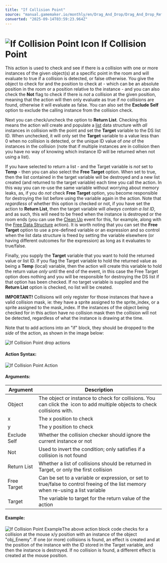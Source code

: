 ```yaml
---
title: "If Collision Point"
source: "manual.gamemaker.io/monthly/en/Drag_And_Drop/Drag_And_Drop_Reference/Collisions/If_Collision_Point.htm"
converted: "2025-09-14T03:59:23.964Z"
---
```


# ![If Collision Point Icon](../../../assets/Images/Scripting_Reference/Drag_And_Drop/Reference/Collisions/i_Collision_Point.png) If Collision Point

This action is used to check and see if there is a collision with one or more instances of the given object(s) at a specific point in the room and will evaluate to true if a collision is detected, or false otherwise. You give the object to check for and the position to check at - which can be an absolute position in the room or a position relative to the instance - and you can also check the **Not** flag to check if there is _not_ a collision at the given position, meaning that the action will then only evaluate as true if _no_ collisions are found, otherwise it will evaluate as false. You can also set the **Exclude Self** option to exclude the calling instance from the collision check.

Next you can check/uncheck the option to **Return List**. Checking this means the action will create and populate a [list](../Data_Structures/Data_Structure_Actions.md) data structure with _all_ instances in collision with the point and set the **Target** variable to the DS list ID. When unchecked, it will only set the **Target** variable to a value less than 0 when no collision is detected, or the unique ID value of _one_ of the instances in the collision (note that if multiple instances are in collision then you have no way of knowing which instance ID will be returned when not using a list).

If you have selected to return a list - and the Target variable is _not_ set to **Temp** - then you can also select the **Free Target** option. When set to true, then the list contained in the target variable will be destroyed and a new list created (and returned to the target variable) each time you call the action. In this way you can re-use the same variable without worrying about memory leaks, as, if you do _not_ check **Free Target** option, you become responsible for destroying the list before using the variable again in the action. Note that _regardless_ of whether this option is checked or not, if you have set the action to **Return List**, then the target variable will _always contain a list ID_, and as such, this will need to be freed when the instance is destroyed or the room ends (you can use the [Clean Up](../../../The_Asset_Editors/Object_Properties/Object_Events.md) event for this, for example, along with the [Free Data Structure](../Data_Structures/Free_Data_Structure.md) action). It is worth noting that you can set the **Free Target** option to use a pre-defined variable or an expression and so control when the list data structure is freed by setting the variable elsewhere (or having different outcomes for the expression) as long as it evaluates to true/false.

Finally, you supply the **Target** variable that you want to hold the returned value or list ID. If you flag the Target variable to hold the returned value as being a **Temp** (local) variable, then the action will create this variable to hold the return value _only_ until the end of the event, in this case the Free Target option does nothing and you will be responsible for destroying the DS list if that option has been checked. If no target variable is supplied and the **Return List** option is checked, no list will be created.

**IMPORTANT!** Collisions will only register for those instances that have a valid collision mask, ie: they have a sprite assigned to the sprite\_index, or a sprite assigned to the mask\_index. If the instances of the object being checked for in this action have no collision mask then the collision will not be detected, regardless of what the instance is drawing at the time.

Note that to add actions into an "if" block, they should be dropped to the _side_ of the action, as shown in the image below:

![If Collision Point drop actions](../../../assets/Images/Scripting_Reference/Drag_And_Drop/Reference/Collisions/If_Collision_Point.png)

#### Action Syntax:

![If Collision Point Action](../../../assets/Images/Scripting_Reference/Drag_And_Drop/Reference/Collisions/a_Collision_Point.png)

#### Arguments:

| Argument | Description |
| --- | --- |
| Object | The object or instance to check for collisions. You can click the  icon to add multiple objects to check collisions with. |
| x | The x position to check |
| y | The y position to check |
| Exclude Self | Whether the collision checker should ignore the current instance or not |
| Not | Used to invert the condition; only satisfies if a collision is not found |
| Return List | Whether a list of collisions should be returned in Target, or only the first collision |
| Free Target | Can be set to a variable or expression, or set to true/false to control freeing of the list memory when re-using a list variable |
| Target | The variable to target for the return value of the action |

#### Example:

![If Collision Point Example](../../../assets/Images/Scripting_Reference/Drag_And_Drop/Reference/Collisions/e_Collision_Point.png)The above action block code checks for a collision at the mouse x/y position with an instance of the object "obj\_Enemy". If one (or more) collisions is found, an effect is created and at the position of the instance with the ID stored in the Target variable, and then the instance is destroyed. If no collision is found, a different effect is created at the mouse position.